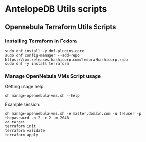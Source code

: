 # AntelopeDB Utils scripts

## Opennebula Terraform Utils Scripts

### Installing Terraform in Fedora

```
sudo dnf install -y dnf-plugins-core
sudo dnf config-manager --add-repo https://rpm.releases.hashicorp.com/fedora/hashicorp.repo
sudo dnf -y install terraform
```

### Manage OpenNebula VMs Script usage

Getting usage help:

```
sh manage-opennebula-vms.sh --help
```
Example session:

```
sh manage-opennebula-vms.sh -e master.domain.com -u theuser -p thepassword -n 2 -c 2 -m 2048
cd target
terraform init
terraform validate
terraform apply
```
